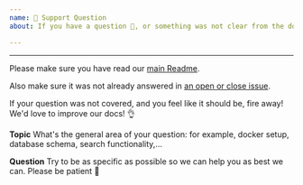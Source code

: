 ```yaml
---
name: 🤗 Support Question
about: If you have a question 💬, or something was not clear from the docs!

---
```


<!-- ^ Click "Preview" for a nicer view! ^
We primarily use GitHub as an issue tracker. If however you're encountering an issue not covered in the docs, we may be able to help! -->

---

Please make sure you have read our [main Readme](https://github.com/suitenumerique/drive).

Also make sure it was not already answered in [an open or close issue](https://github.com/suitenumerique/drive/issues).

If your question was not covered, and you feel like it should be, fire away! We'd love to improve our docs! 👌

**Topic**
What's the general area of your question: for example, docker setup, database schema, search functionality,...

**Question**
Try to be as specific as possible so we can help you as best we can. Please be patient 🙏
